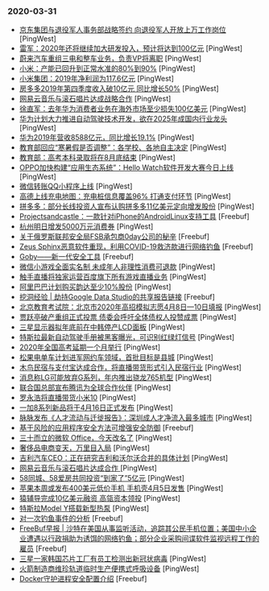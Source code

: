 ### 2020-03-31

* [京东集团与退役军人事务部战略签约 向退役军人开放上万工作岗位](https://www.pingwest.com/w/207797) [PingWest]
* [雷军：2020年还将继续加大研发投入，预计将达到100亿元](https://www.pingwest.com/w/207795) [PingWest]
* [蔚来汽车重组三电和整车业务，负责VP将离职](https://www.pingwest.com/w/207794) [PingWest]
* [小米：产能已回升到正常水准的80%到90%](https://www.pingwest.com/w/207792) [PingWest]
* [小米集团：2019年净利润为117.6亿元](https://www.pingwest.com/w/207784) [PingWest]
* [房多多2019年第四季度收入破10亿元 同比增长50%](https://www.pingwest.com/w/207783) [PingWest]
* [网易云音乐与滚石唱片达成战略合作](https://www.pingwest.com/w/207778) [PingWest]
* [徐直军：去年华为消费者业务在海外市场至少损失100亿美元](https://www.pingwest.com/w/207774) [PingWest]
* [华为计划大力推进自动驾驶技术开发，欲在2025年成国内行业龙头](https://www.pingwest.com/w/207773) [PingWest]
* [华为2019年营收8588亿元，同比增长19.1%](https://www.pingwest.com/w/207757) [PingWest]
* [教育部回应“寒暑假是否调整”：各学校、各地自主决定](https://www.pingwest.com/w/207756) [PingWest]
* [教育部：高考本科录取将在8月底结束](https://www.pingwest.com/w/207755) [PingWest]
* [OPPO加快构建“应用生态系统”：Hello Watch软件开发大赛今日上线](https://www.pingwest.com/w/207754) [PingWest]
* [微信转账QQ小程序上线](https://www.pingwest.com/w/207753) [PingWest]
* [高德上线充电地图：充电桩信息覆盖96% 打通支付环节](https://www.pingwest.com/w/207752) [PingWest]
* [拼多多：部分长线投资人宣布认购拼多多11亿美元定向增发股份](https://www.pingwest.com/w/207751) [PingWest]
* [Projectsandcastle：一款针对iPhone的AndroidLinux支持工具](https://www.freebuf.com/sectool/229967.html) [Freebuf]
* [杭州明日增发5000万元消费券](https://www.pingwest.com/w/207750) [PingWest]
* [关于俄罗斯联邦安全局FSB承包商0day公司的秘辛](https://www.freebuf.com/articles/network/231392.html) [Freebuf]
* [Zeus Sphinx恶意软件重现，利用COVID-19救济款进行网络钓鱼](https://www.freebuf.com/news/232009.html) [Freebuf]
* [Goby——新一代安全工具](https://www.freebuf.com/sectool/232007.html) [Freebuf]
* [微信小游戏全面实名制 未成年人非理性消费可退款](https://www.pingwest.com/w/207749) [PingWest]
* [触手直播将独家运营百度旗下所有游戏直播业务](https://www.pingwest.com/w/207747) [PingWest]
* [阿里巴巴计划购买韵达至少10%股份](https://www.pingwest.com/w/207746) [PingWest]
* [挖洞经验 | 劫持Google Data Studio的共享报告链接](https://www.freebuf.com/vuls/229332.html) [Freebuf]
* [北京教育考试院：北京市2020年高招模拟志愿4月8日—10日填报](https://www.pingwest.com/w/207743) [PingWest]
* [贾跃亭破产重组正式投票 债委会呼吁全体债权人投赞成票](https://www.pingwest.com/w/207742) [PingWest]
* [三星显示器拟年底前在中韩停产LCD面板](https://www.pingwest.com/w/207740) [PingWest]
* [特斯拉最新自动驾驶手册被黑客曝光，可识别红绿灯信号](https://www.pingwest.com/w/207739) [PingWest]
* [2020年全国高考延期一个月举行](https://www.pingwest.com/w/207738) [PingWest]
* [松果电单车计划进军网约车领域，首批目标是县城](https://www.pingwest.com/w/207735) [PingWest]
* [木鸟民宿与支付宝达成合作，将直播带货形式引入民宿行业](https://www.pingwest.com/w/207734) [PingWest]
* [消息称LG可能放弃G系列，年内推出骁龙765机型](https://www.pingwest.com/w/207733) [PingWest]
* [联合国总部宣布腾讯为全球合作伙伴](https://www.pingwest.com/w/207732) [PingWest]
* [罗永浩将直播带货小米10](https://www.pingwest.com/w/207731) [PingWest]
* [一加8系列新品将于4月16日正式发布](https://www.pingwest.com/w/207729) [PingWest]
* [脉脉发布《人才流动与迁徙报告》：深圳成人才净流入最多城市](https://www.pingwest.com/w/207728) [PingWest]
* [基于风险的应用程序安全方法可增强安全防御](https://www.freebuf.com/articles/network/230230.html) [Freebuf]
* [三十而立的微软 Office，今天改名了](https://www.pingwest.com/a/207696) [PingWest]
* [奢侈品电商变天，万里目入局](https://www.pingwest.com/a/207554) [PingWest]
* [吉利汽车CEO：正在研究吉利和沃尔沃合并的具体计划](https://www.pingwest.com/w/207726) [PingWest]
* [网易云音乐与滚石唱片达成合作 ](https://www.pingwest.com/w/207725) [PingWest]
* [58同城、58爱房共同投资“到家了”5亿元](https://www.pingwest.com/w/207724) [PingWest]
* [苹果本周或发布400美元低价手机 手机壳4月5日发售](https://www.pingwest.com/w/207723) [PingWest]
* [猿辅导完成10亿美元融资 高瓴资本领投](https://www.pingwest.com/w/207722) [PingWest]
* [特斯拉Model Y搭载新型热泵](https://www.pingwest.com/w/207721) [PingWest]
* [对一次钓鱼事件的分析](https://www.freebuf.com/articles/network/230406.html) [Freebuf]
* [FreeBuf早报 | 沙特在美国从事监听活动，追踪其公民手机位置；美国中小企业遭遇以行政捐助为诱饵的网络钓鱼；部分企业采购间谍软件监视远程工作的雇员](https://www.freebuf.com/news/231957.html) [Freebuf]
* [三星一家韩国芯片工厂有员工检测出新冠状病毒](https://www.pingwest.com/w/207720) [PingWest]
* [火箭制造商维珍轨道临时生产便携式呼吸设备](https://www.pingwest.com/w/207719) [PingWest]
* [Docker守护进程安全配置介绍](https://www.freebuf.com/articles/es/230587.html) [Freebuf]
